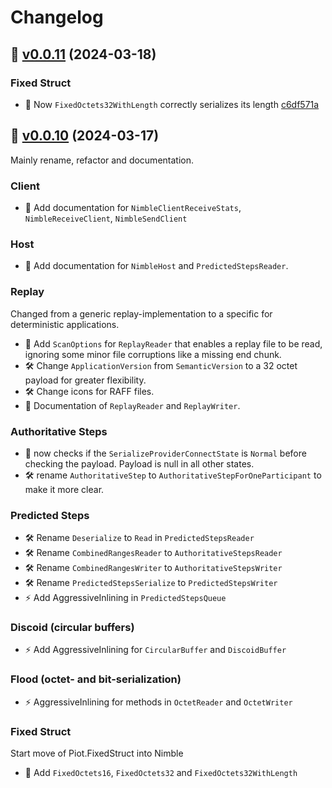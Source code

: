 # Changelog

## :bookmark: [v0.0.11](https://github.com/nimble-dotnet/nimble/releases/tag/v0.0.11) (2024-03-18)


### Fixed Struct

* :lady_beetle: Now `FixedOctets32WithLength` correctly serializes its length [c6df571a](https://github.com/nimble-dotnet/nimble/commit/c6df571a)

## :bookmark: [v0.0.10](https://github.com/nimble-dotnet/nimble/releases/tag/v0.0.10) (2024-03-17)

Mainly rename, refactor and documentation.

### Client

* :book: Add documentation for `NimbleClientReceiveStats`, `NimbleReceiveClient`, `NimbleSendClient`

### Host

* :book: Add documentation for `NimbleHost` and `PredictedStepsReader`.

### Replay

Changed from a generic replay-implementation to a specific for deterministic applications.

* :star2: Add `ScanOptions` for `ReplayReader` that enables a replay file to be read, ignoring some minor file corruptions like a missing end chunk.
* :hammer_and_wrench: Change `ApplicationVersion` from `SemanticVersion` to a 32 octet payload for greater flexibility.
* :hammer_and_wrench: Change icons for RAFF files.
* :book: Documentation of `ReplayReader` and `ReplayWriter`.

### Authoritative Steps

* :lady_beetle: now checks if the `SerializeProviderConnectState` is `Normal` before checking the payload. Payload is null in all other states.
* :hammer_and_wrench: rename `AuthoritativeStep` to `AuthoritativeStepForOneParticipant` to make it more clear.

### Predicted Steps

* :hammer_and_wrench: Rename `Deserialize` to `Read` in `PredictedStepsReader`
* :hammer_and_wrench: Rename `CombinedRangesReader` to `AuthoritativeStepsReader`
* :hammer_and_wrench: Rename `CombinedRangesWriter` to `AuthoritativeStepsWriter`
* :hammer_and_wrench: Rename `PredictedStepsSerialize` to `PredictedStepsWriter`
* :zap: Add AggressiveInlining in `PredictedStepsQueue`

### Discoid (circular buffers)

* :zap: Add AggressiveInlining for `CircularBuffer` and `DiscoidBuffer`

### Flood (octet- and bit-serialization)

* :zap: AggressiveInlining for methods in `OctetReader` and `OctetWriter`

### Fixed Struct

Start move of Piot.FixedStruct into Nimble

* :star2: Add `FixedOctets16`, `FixedOctets32` and `FixedOctets32WithLength`
